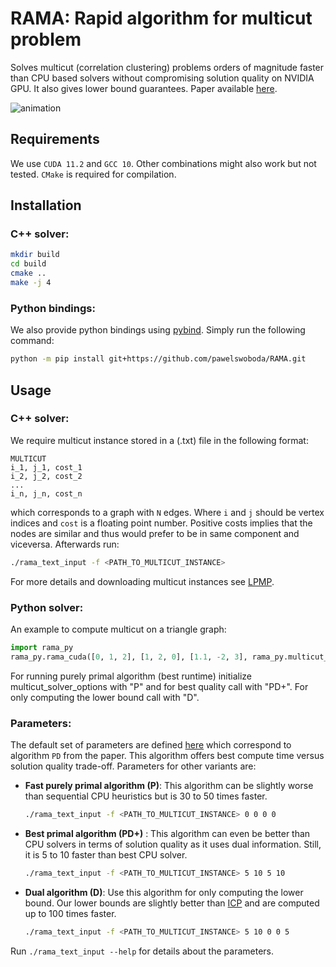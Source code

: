# RAMA: Rapid algorithm for multicut problem
Solves multicut (correlation clustering) problems orders of magnitude faster than CPU based solvers without compromising solution quality on NVIDIA GPU. It also gives lower bound guarantees. Paper available [here](https://arxiv.org/abs/2109.01838).

![animation](./misc/contraction_animation.gif)

## Requirements
We use `CUDA 11.2` and `GCC 10`. Other combinations might also work but not tested. `CMake` is required for compilation.

## Installation

### C++ solver:
```bash
mkdir build
cd build
cmake ..
make -j 4
```

### Python bindings:
We also provide python bindings using [pybind](https://github.com/pybind/pybind11). Simply run the following command:

```bash
python -m pip install git+https://github.com/pawelswoboda/RAMA.git
```

## Usage

### C++ solver:
We require multicut instance stored in a (.txt) file in the following format:
```
MULTICUT
i_1, j_1, cost_1
i_2, j_2, cost_2
...
i_n, j_n, cost_n
```
which corresponds to a graph with `N` edges. Where `i` and `j` should be vertex indices and `cost` is a floating point number. Positive costs implies that the nodes are similar and thus would prefer to be in same component and viceversa. Afterwards run:
```bash
./rama_text_input -f <PATH_TO_MULTICUT_INSTANCE>
```

For more details and downloading multicut instances see [LPMP](https://github.com/LPMP/LPMP/blob/master/doc/Multicut.md).
### Python solver:
An example to compute multicut on a triangle graph:
```python
import rama_py
rama_py.rama_cuda([0, 1, 2], [1, 2, 0], [1.1, -2, 3], rama_py.multicut_solver_options("PD")) 
```
For running purely primal algorithm (best runtime) initialize multicut_solver_options with "P" and for best quality call with "PD+". For only computing the lower bound call with "D".
 
### Parameters:
The default set of parameters are defined [here](https://github.com/pawelswoboda/RAMA/blob/master/include/multicut_solver_options.h) which correspond to algorithm `PD` from the paper. This algorithm offers best compute time versus solution quality trade-off.  Parameters for other variants are:

 - **Fast purely primal algorithm (P)**:
 This algorithm can be slightly worse than sequential CPU heuristics but is 30 to 50 times faster. 
	```bash
	./rama_text_input -f <PATH_TO_MULTICUT_INSTANCE> 0 0 0 0
	```
- **Best primal algorithm (PD+)** :
This algorithm can even be better than CPU solvers in terms of solution quality as it uses dual information. Still, it is 5 to 10 faster than best CPU solver.
	```bash
	./rama_text_input -f <PATH_TO_MULTICUT_INSTANCE> 5 10 5 10
	```
- **Dual algorithm (D)**:
Use this algorithm for only computing the lower bound. Our lower bounds are slightly better than [ICP](http://proceedings.mlr.press/v80/lange18a.html) and are computed up to 100 times faster.
	```bash
	./rama_text_input -f <PATH_TO_MULTICUT_INSTANCE> 5 10 0 0 5
	```
Run  `./rama_text_input --help` for details about the parameters. 
